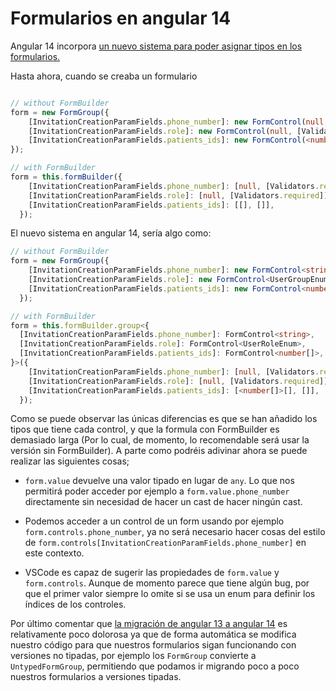 # Formularios en angular 14

Angular 14 incorpora [un nuevo sistema para poder asignar tipos en los formularios.](https://angular.io/guide/typed-forms)

Hasta ahora, cuando se creaba un formulario

```ts

// without FormBuilder
form = new FormGroup({
    [InvitationCreationParamFields.phone_number]: new FormControl(null, [Validators.required]),
    [InvitationCreationParamFields.role]: new FormControl(null, [Validators.required]),
    [InvitationCreationParamFields.patients_ids]: new FormControl(<number[]>[], [])
});

// with FormBuilder
form = this.formBuilder({
    [InvitationCreationParamFields.phone_number]: [null, [Validators.required]],
    [InvitationCreationParamFields.role]: [null, [Validators.required]],
    [InvitationCreationParamFields.patients_ids]: [[], []],
  });

```



El nuevo sistema en angular 14, sería algo como:
```ts
// without FormBuilder
form = new FormGroup({
    [InvitationCreationParamFields.phone_number]: new FormControl<string>(null, [Validators.required]),
    [InvitationCreationParamFields.role]: new FormControl<UserGroupEnum>(null, [Validators.required]),
    [InvitationCreationParamFields.patients_ids]: new FormControl<number[]>(<number[]>[], []),
  });

// with FormBuilder
form = this.formBuilder.group<{
  [InvitationCreationParamFields.phone_number]: FormControl<string>,
  [InvitationCreationParamFields.role]: FormControl<UserRoleEnum>,
  [InvitationCreationParamFields.patients_ids]: FormControl<number[]>,
}>({
    [InvitationCreationParamFields.phone_number]: [null, [Validators.required]],
    [InvitationCreationParamFields.role]: [null, [Validators.required]],
    [InvitationCreationParamFields.patients_ids]: [<number[]>[], []],
  });
```

Como se puede observar las únicas diferencias es que se han añadido los tipos que tiene cada control, y que la formula con FormBuilder es demasiado larga (Por lo cual, de momento, lo recomendable será usar la versión sin FormBuilder). A parte como podréis adivinar ahora se puede realizar las siguientes cosas;

- `form.value` devuelve una valor tipado en lugar de `any`. Lo que nos permitirá poder acceder por ejemplo a `form.value.phone_number` directamente sin necesidad de hacer un cast de hacer ningún cast.

- Podemos acceder a un control de un form usando por ejemplo `form.controls.phone_number`, ya no será necesario hacer cosas del estilo de `form.controls[InvitationCreationParamFields.phone_number]` en este contexto.

- VSCode es capaz de sugerir las propiedades de `form.value` y `form.controls`. Aunque de momento parece que tiene algún bug, por que el primer valor siempre lo omite si se usa un enum para definir los índices de los controles.

Por último comentar que [la migración de angular 13 a angular 14](https://update.angular.io/?v=13.0-14.0) es relativamente poco dolorosa ya que de forma automática se modifica nuestro código para que nuestros formularios sigan funcionando con versiones no tipadas, por ejemplo los `FormGroup` convierte a `UntypedFormGroup`, permitiendo que podamos ir migrando poco a poco nuestros formularios a versiones tipadas.

